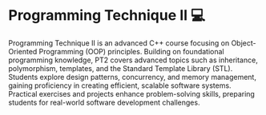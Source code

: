 # Programming Technique II 💻

Programming Technique II is an advanced C++ course focusing on Object-Oriented Programming (OOP) principles. Building on foundational programming knowledge, PT2 covers advanced topics such as inheritance, polymorphism, templates, and the Standard Template Library (STL). Students explore design patterns, concurrency, and memory management, gaining proficiency in creating efficient, scalable software systems. Practical exercises and projects enhance problem-solving skills, preparing students for real-world software development challenges.
